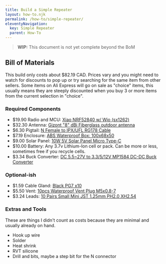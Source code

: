 ```yaml
---
title: Build a Simple Repeater
layout: how-to.njk
permalink: /how-to/simple-repeater/
eleventyNavigation:
  key: Simple Repeater
  parent: How-To
---
```


> **WIP:** This document is not yet complete beyond the BoM

## Bill of Materials

This build only costs about $82.19 CAD. Prices vary and you might need to watch for discounts to pop up or try searching for the same item from other sellers. Some items on Ali Express will go on sale as "choice" items, this usually means they are steeply discounted when you buy 3 or more items from the current selection in "choice".

### Required Components

- $19.90 Radio and MCU: [Xiao NRF52840 w/ Wio (sx1262)](https://www.aliexpress.com/item/1005008760784706.html)
- $32.30 Antenna: [Gizont "8" dBi Fiberglass outdoor antenna](https://www.aliexpress.com/item/1005005132142342.html)
- $6.30  Pigtail: [N Female to IPX/UFL RG178 Cable](https://www.aliexpress.com/item/1005001920963497.html)
- $7.19  Enclosure: [ABS Waterproof Box: 100x68x50](https://www.aliexpress.com/item/1005005728138924.html)
- $9.00  Solar Panel: [10W 5V Solar Panel Micro Type-C](https://www.aliexpress.com/item/1005008564961293.html)
- $10.00 Battery: Any 3.7v Lithium-Ion cell or pack. Can be more or less, sometimes free if you recycle cells.
- $3.34  Buck Converter: [DC 5.5~27V to 3.3/5/12V MP1584 DC-DC Buck Converter](https://www.aliexpress.com/item/1005006976822556.html)

### Optional-ish

- $1.59   Cable Gland: [Black PG7 x10](https://www.aliexpress.com/item/1005003593198702.html)
- $5.50   Vent: [10pcs Waterproof Vent Plug M5x0.8-7](https://www.aliexpress.com/item/1005006370919409.html)
- $3.24   Leads: [10 Pairs Small Mini JST 1.25mm PH2.0 XH2.54](https://www.aliexpress.com/item/1005003390942788.html)

### Extras and Tools

These are things I didn't count as costs because they are minimal and usually already on hand.

- Hook up wire
- Solder
- Heat shrink
- RVT silicone
- Drill and bits, maybe a step bit for the N connector
